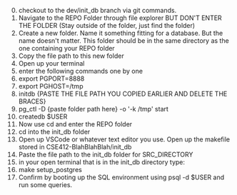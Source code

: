 0. checkout to the dev/init_db branch via git commands.
1. Navigate to the REPO Folder through file explorer BUT DON'T ENTER THE FOLDER (Stay outside of the folder, just find the folder)
2. Create a new folder. Name it something fitting for a database. But the name doesn't matter. This folder should be in the same directory as the one containing your REPO folder
3. Copy the file path to this new folder
4. Open up your terminal 
5. enter the following commands one by one
6. export PGPORT=8888
7. export PGHOST=/tmp
8. initdb {PASTE THE FILE PATH YOU COPIED EARLIER AND DELETE THE BRACES}
9. pg_ctl -D {paste folder path here} -o '-k /tmp' start
10. createdb $USER
11. Now use cd and enter the REPO folder
12. cd into the init_db folder
13. Open up VSCode or whatever text editor you use. Open up the makefile stored in CSE412-BlahBlahBlah/init_db
14. Paste the file path to the init_db folder for SRC_DIRECTORY
15. in your open terminal that is in the init_db directory type:
16. make setup_postgres
17. Confirm by booting up the SQL environment using psql -d $USER and run some queries.